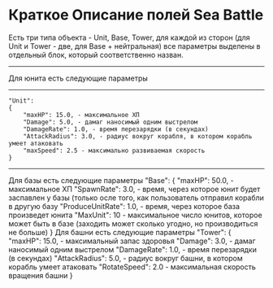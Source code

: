 # Краткое Описание полей Sea Battle
Есть три типа объекта - Unit, Base, Tower, для каждой из сторон (для Unit и Tower - две, для Base + нейтральная) все параметры 
выделены в отдельный блок, который соответственно назван.
***
Для юнита есть следующие параметры
***
    "Unit":
    {
        "maxHP": 15.0, - максимальное ХП
        "Damage": 5.0, - дамаг наносимый одним выстрелом
        "DamageRate": 1.0, - время перезарядки (в секундах)
        "AttackRadius": 3.0, - радиус вокруг корабля, в котором корабль умеет атаковать
        "maxSpeed": 2.5 - максимально развиваемая скорость
    }
***
Для базы есть следующие параметры
    "Base": 
    {
        "maxHP": 50.0, - максимальное ХП
        "SpawnRate": 3.0, - время, через которое юнит будет заспавлен у базы (только осле того, как пользователь отправил корабли в другую базу
        "ProduceUnitRate": 1.0, - время, через которое база произведет юнита
        "MaxUnit": 10 - максимальное число юнитов, которое может быть в базе (заходить может сколько угодно, но производиться не больше)
    }
Для башни есть следующие параметры 
    "Tower": 
    {
        "maxHP": 15.0, - максимальный запас здоровья
        "Damage": 3.0, - дамаг наносимый одним выстрелом 
        "DamageRate": 1.0, - время перезарядки (в секундах)
        "AttackRadius": 5.0, - радиус вокруг башни, в котором корабль умеет атаковать
        "RotateSpeed": 2.0 - максимальная скорость вращения башни
    }
